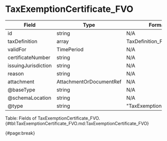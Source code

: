 <!--
    ATTENTION: This file was generated via gradle!
               Do NOT manually edit this file! Any such changes will be overwritten!
-->

# TaxExemptionCertificate_FVO

| Field | Type | Format | Required |
| ------- | ------- | ------- | --- |
| id | string | N/A | No |
| taxDefinition | array | TaxDefinition_FVO | No |
| validFor | TimePeriod | N/A | No |
| certificateNumber | string | N/A | No |
| issuingJurisdiction | string | N/A | No |
| reason | string | N/A | No |
| attachment | AttachmentOrDocumentRef | N/A | No |
| @baseType | string | N/A | No |
| @schemaLocation | string | N/A | No |
| @type | string | "TaxExemptionCertificate" | Yes |

Table: Fields of TaxExemptionCertificate_FVO. {#tbl:TaxExemptionCertificate_FVO.md:TaxExemptionCertificate_FVO}

{#page:break}
